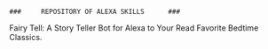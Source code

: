 
	###		REPOSITORY OF ALEXA SKILLS		###

Fairy Tell: A Story Teller Bot for Alexa to Your Read Favorite Bedtime Classics.
